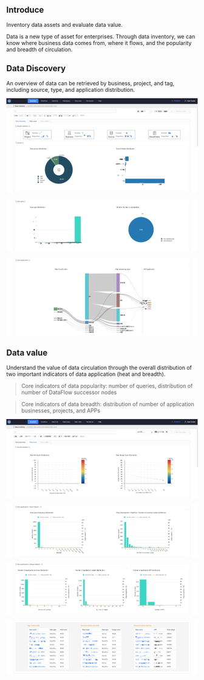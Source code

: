 ## Introduce

Inventory data assets and evaluate data value.

Data is a new type of asset for enterprises. Through data inventory, we can know where business data comes from, where it flows, and the popularity and breadth of circulation.


## Data Discovery

An overview of data can be retrieved by business, project, and tag, including source, type, and application distribution.

![-w1918](media/15858828339930.jpg)

![-w1910](media/15858829251557.jpg)

![-w1918](media/15858829621993.jpg)

## Data value

Understand the value of data circulation through the overall distribution of two important indicators of data application (heat and breadth).

> Core indicators of data popularity: number of queries, distribution of number of DataFlow successor nodes

> Core indicators of data breadth: distribution of number of application businesses, projects, and APPs

![-w1911](media/15858830152973.jpg)

![-w1908](media/15858830354147.jpg)

![-w1909](media/15858830520206.jpg)

![-w1908](media/15858830886796.jpg)